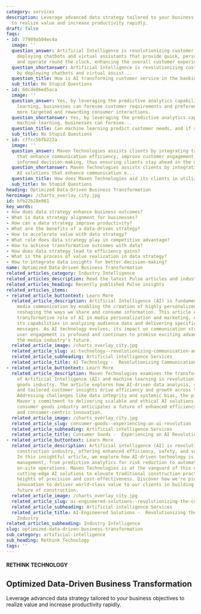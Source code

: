 ```yaml
---
category: services
description: Leverage advanced data strategy tailored to your business objectives
  to realize value and increase productivity rapidly.
draft: false
faqs:
- id: 77989a504ec4a
  image: ''
  question_answer: Artificial Intelligence is revolutionizing customer service by
    deploying chatbots and virtual assistants that provide quick, personalized service
    and operate round the clock, enhancing the overall customer experience.
  question_shortanswer: Artificial Intelligence is revolutionizing customer service
    by deploying chatbots and virtual assist...
  question_title: How is AI transforming customer service in the banking sector?
  sub_title: No Stupid Questions
- id: 68cde86ed5aca
  image: ''
  question_answer: Yes, by leveraging the predictive analytics capabilities of machine
    learning, businesses can foresee customer requirements and preferences, enabling
    more targeted and rewarding consumer interactions.
  question_shortanswer: Yes, by leveraging the predictive analytics capabilities of
    machine learning, businesses can foresee...
  question_title: Can machine learning predict customer needs, and if so, how?
  sub_title: No Stupid Questions
- id: cffcc5bfb222a
  image: ''
  question_answer: Maven Technologies assists clients by integrating tailored AI solutions
    that enhance communication efficiency, improve customer engagement, and support
    informed decision-making, thus ensuring clients stay ahead in the digital landscape.
  question_shortanswer: Maven Technologies assists clients by integrating tailored
    AI solutions that enhance communication e...
  question_title: How does Maven Technologies aid its clients in utilizing AI?
  sub_title: No Stupid Questions
heading: Optimized Data-Driven Business Transformation
heroimage: /charts_overlay_city.jpg
id: bfb22b28e981
key_words:
- How does data strategy enhance business outcomes?
- What is data strategy alignment for businesses?
- How can a data strategy improve productivity?
- What are the benefits of a data-driven strategy?
- How to accelerate value with data strategy?
- What role does data strategy play in competitive advantage?
- How to achieve transformative outcomes with data?
- How does data strategy lead to efficiency gains?
- What is the process of value realization in data strategy?
- How to integrate data insights for better decision-making?
name: Optimized Data-Driven Business Transformation
related_articles_category: Industry Intelligence
related_articles_description: Read the latest Pulse articles and industry insights.
related_articles_heading: Recently published Pulse insights
related_articles_items:
- related_article_buttontext: Learn More
  related_article_description: Artificial Intelligence (AI) is fundamentally changing
    media communication by enabling the creation of highly personalized content and
    reshaping the ways we share and consume information. This article examines the
    transformative role of AI in media personalization and marketing, emphasizing
    its capabilities in analyzing audience data and delivering specifically tailored
    messages. As AI technology evolves, its impact on communication strategies and
    user engagement is profound and continues to promise exciting advancements for
    the media industry's future.
  related_article_image: /charts_overlay_city.jpg
  related_article_slug: ai-technology--revolutionizing-communication-and-media
  related_article_subheading: Artificial intelligence Services
  related_article_title: AI Technology -  Revolutionizing Communication and Media
- related_article_buttontext: Learn More
  related_article_description: Maven Technologies examines the transformative role
    of Artificial Intelligence (AI) and machine learning in revolutionizing the consumer
    goods industry. The article explores how AI-driven data analysis, smart manufacturing,
    and tailored customer insights drive efficiency and growth across the sector.
    Addressing challenges like data integrity and systemic bias, the piece highlights
    Maven's commitment to delivering scalable and ethical AI solutions. With AI, the
    consumer goods industry anticipates a future of enhanced efficiency, responsiveness,
    and consumer-centric innovation.
  related_article_image: /charts_overlay_city.jpg
  related_article_slug: consumer-goods--experiencing-an-ai-revolution
  related_article_subheading: Artificial intelligence Services
  related_article_title: Consumer Goods -  Experiencing an AI Revolution
- related_article_buttontext: Learn More
  related_article_description: Artificial intelligence (AI) is revolutionizing the
    construction industry, offering enhanced efficiency, safety, and sustainability.
    In this insightful article, we explore how AI-driven technology is reshaping project
    management, from predictive analytics for risk reduction to automation that transforms
    on-site operations. Maven Technologies is at the vanguard of this evolution, providing
    cutting-edge AI solutions to elevate traditional construction practices to new
    heights of precision and cost-effectiveness. Discover how we're pioneering intelligent
    innovation to deliver world-class value to our clients in building the AI-powered
    future of construction.
  related_article_image: /charts_overlay_city.jpg
  related_article_slug: ai-engineered-solutions--revolutionizing-the-construction-industry
  related_article_subheading: Artificial intelligence Services
  related_article_title: AI-Engineered Solutions -  Revolutionizing the Construction
    Industry
related_articles_subheading: Industry Intelligence
slug: optimized-data-driven-business-transformation
sub_category: artificial-intelligence
sub_heading: Rethink Technology
tags: ''
---
```


#### RETHINK TECHNOLOGY
## Optimized Data-Driven Business Transformation
Leverage advanced data strategy tailored to your business objectives to realize value and increase productivity rapidly.